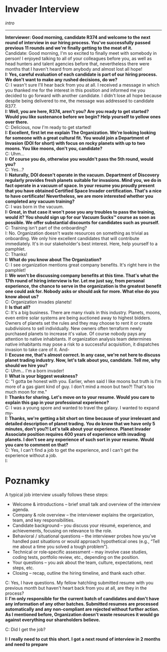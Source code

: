 # Invader Interview

*intro*

---

**Interviewer: Good morning, candidate R374 and welcome to the next round of interview in our hiring process. You've successfully passed previous 11 rounds and we're finally getting to the meat of it.**  
Candidate: Good morning, I'm so excited to finally meet with somebody in person! I enjoyed talking to all of your colleagues before you, as well as head hunters and talent agencies before that, nevertheless there were months that I haven't heard from anybody and almost lost all hope!  
**I: Yes, careful evaluation of each candidate is part of our hiring process. We don't want to make any rushed decisions, do we?**  
C: I wasn't sure I'll hear back from you at all. I received a message in which you thanked me for the interest in this position and informed me you decided to go forward with another candidate. I didn't lose all hope because despite being delivered to me, the message was addressed to candidate R377.  
**I: Well, you are here, R374, aren't you? Are you ready to get started? Would you like sustenance before we begin? Help yourself to yellow ones over there.**  
C: Delicious, now I'm ready to get started!  
**I: Excellent, first let me explain The Organization. We're looking looking for someone with a great cultural fit. You would join a Department of Invasion (DOI for short) with focus on rocky planets with up to two moons. You like moons, don't you, candidate?**  
C: Uhm…  
**I: Of course you do, otherwise you wouldn't pass the 5th round, would you?**  
C: Yes…?  
**I: Naturally, DOI doesn't operate in the vacuum. Department of Discovery regularly provides fresh planets suitable for invasions. Mind you, we do in fact operate in a vacuum of space. In your resume you proudly present that you have obtained Certified Space Invader certification. That's a nice to have certificate! Nevertheless, we are more interested whether you completed any vacuum training?**  
C: I was born in the vacuum.  
**I: Great, in that case it won't pose you any troubles to pass the training, would it? You should sign up for our Vacuum Sucks™ course as soon as possible. We offer substantial discounts for candidates such as yourself.**  
C: Training isn't part of the onboarding?  
I: No. Organization doesn't waste resources on something as trivial as onboarding. We only hire excellent candidates that will contribute immediately. It's in our stakeholder's best interest. Here, help yourself to a pamphlet.  
C: Thanks!  
**I: What do you know about The Organization?**  
C: I see organization mentions great company benefits. It's right here in the pamphlet!  
**I: We won't be discussing company benefits at this time. That's what the 17th round of hiring interview is for. Let me just say, from personal experience, the chance to serve in the organization is the greatest benefit one could ask for. Nobody asks or should ask for more. What else do you know about us?**  
C: Organization invades planets!  
**I: Is that all?**  
C: It's a big business. There are many rivals in this industry. Planets, moons, even entire solar systems are being auctioned away to highest bidders. Owners of planets set the rules and they may choose to rent it or create subdivisions to sell individually. New owners often terraform newly purchased planets to increase it's value. Of course nobody pays any attention to native inhabitants. If organization analysis team determines native inhabitants may pose a risk to a successful acquisition, it dispatches invasion to take care of it. And-  
**I: Excuse me, that's almost correct. In any case, we're not here to discuss planet trading industry. Now, let's talk about you, candidate. Tell me, why should we hire you?**  
C: Uhm… I'm a born invader!  
**I: What is your biggest weakness?**  
C: "I gotta be honest with you. Earlier, when said I like moons but truth is I'm more of a gas giant kind of guy. I don't mind a moon but two?! That's too much moon for me."  
**I: Thanks for sharing. Let's move on to your resume. Would you care to explain this gap in your professional experience?**  
C: I was a young spore and wanted to travel the galaxy. I wanted to expand my-  
**I: Thanks, we're getting a bit short on time because of your irrelevant and detailed description of planet trading. You do know that we have only 5 minutes, don't you?! Let's talk about your experience. Planet Invader Associate position requires 400 years of experience with invading planets. I don't see any experience of such sort in your resume. Would you care to comment on that?**  
C: Yes, I can't find a job to get the experience, and I can't get the experience without a job.  
I:    

# Poznamky

A typical job interview usually follows these steps:   

- Welcome & introductions – brief small talk and overview of the interview agenda.   
- Company & role overview – the interviewer explains the organization, team, and key responsibilities.   
- Candidate background – you discuss your résumé, experience, and achievements, focusing on relevance to the role.   
- Behavioral / situational questions – the interviewer probes how you’ve handled past situations or would approach hypothetical ones (e.g., “Tell me about a time you solved a tough problem”).   
- Technical or role‑specific assessment – may involve case studies, coding tests, portfolio review, etc., depending on the position.   
- Your questions – you ask about the team, culture, expectations, next steps, etc.   
- Closing – recap, outline the hiring timeline, and thank each other.

C: Yes, I have questions. My fellow hatchling submitted resume with you previous month but haven't heart back from you at all, are they in the process?  
**I: I'm only responsible for the current batch of candidates and don't have any information of any other batches. Submitted resumes are processed automatically and any non-compliant are rejected without further action. As I mentioned before, Organization doesn't waste resources it would go against everything our shareholders believe.**   

C: Did I get the job?

**I: I really need to cut this short. I got a next round of interview in 2 months and need to prepare**   
